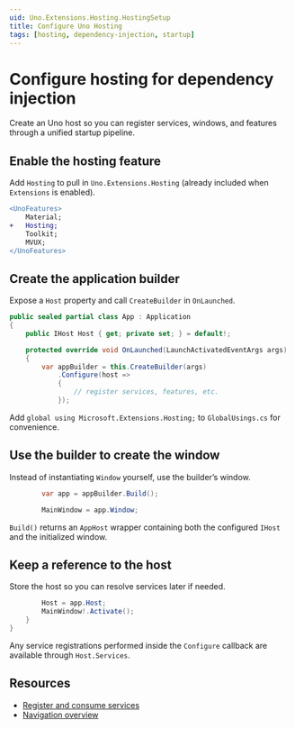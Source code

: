 ```yaml
---
uid: Uno.Extensions.Hosting.HostingSetup
title: Configure Uno Hosting
tags: [hosting, dependency-injection, startup]
---
```

# Configure hosting for dependency injection

Create an Uno host so you can register services, windows, and features through a unified startup pipeline.

## Enable the hosting feature

Add `Hosting` to pull in `Uno.Extensions.Hosting` (already included when `Extensions` is enabled).

```diff
<UnoFeatures>
    Material;
+   Hosting;
    Toolkit;
    MVUX;
</UnoFeatures>
```

## Create the application builder

Expose a `Host` property and call `CreateBuilder` in `OnLaunched`.

```csharp
public sealed partial class App : Application
{
    public IHost Host { get; private set; } = default!;

    protected override void OnLaunched(LaunchActivatedEventArgs args)
    {
        var appBuilder = this.CreateBuilder(args)
            .Configure(host =>
            {
                // register services, features, etc.
            });
```

Add `global using Microsoft.Extensions.Hosting;` to `GlobalUsings.cs` for convenience.

## Use the builder to create the window

Instead of instantiating `Window` yourself, use the builder’s window.

```csharp
        var app = appBuilder.Build();

        MainWindow = app.Window;
```

`Build()` returns an `AppHost` wrapper containing both the configured `IHost` and the initialized window.

## Keep a reference to the host

Store the host so you can resolve services later if needed.

```csharp
        Host = app.Host;
        MainWindow!.Activate();
    }
}
```

Any service registrations performed inside the `Configure` callback are available through `Host.Services`.

## Resources

- [Register and consume services](xref:Uno.Extensions.DependencyInjection.HowToDependencyInjection)
- [Navigation overview](xref:Uno.Extensions.Navigation.Overview)
